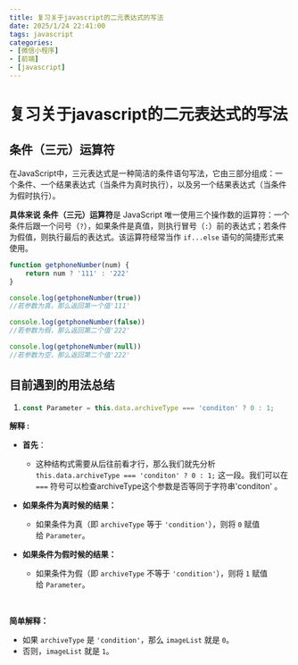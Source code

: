 ```yaml
---
title: 复习关于javascript的二元表达式的写法
date: 2025/1/24 22:41:00
tags: javascript
categories: 
- [微信小程序]
- [前端]
- [javascript]
---
```


# 复习关于javascript的二元表达式的写法

<!-- more -->

## 条件（三元）运算符

在JavaScript中，三元表达式是一种简洁的条件语句写法，它由三部分组成：一个条件、一个结果表达式（当条件为真时执行），以及另一个结果表达式（当条件为假时执行）。

**具体来说** **条件（三元）运算符**是 JavaScript 唯一使用三个操作数的运算符：一个条件后跟一个问号（`?`），如果条件是真值，则执行冒号（`:`）前的表达式；若条件为假值，则执行最后的表达式。该运算符经常当作 `if...else` 语句的简捷形式来使用。

```javascript
function getphoneNumber(num) {
    return num ? '111' : '222'
}

console.log(getphoneNumber(true))
//若参数为真，那么返回第一个值'111'

console.log(getphoneNumber(false))
//若参数为假，那么返回第二个值'222'

console.log(getphoneNumber(null))
//若参数为空，那么返回第二个值'222'
```

## 目前遇到的用法总结

1. ```javascript
   const Parameter = this.data.archiveType === 'conditon' ? 0 : 1;
   ```

**解释 :**  

- **首先**：
  
  - 这种结构式需要从后往前看才行，那么我们就先分析`this.data.archiveType === 'conditon' ? 0 : 1;` 这一段。我们可以在 `===` 符号可以检查archiveType这个参数是否等同于字符串'conditon' 。

- **如果条件为真时候的结果：**
  
  - 如果条件为真（即 `archiveType` 等于 `'condition'`），则将 `0` 赋值给 `Parameter`。

- **如果条件为假时候的结果：**
  
  - 如果条件为假（即 `archiveType` 不等于 `'condition'`），则将 `1` 赋值给 `Parameter`。

    

**简单解释：**

- 如果 `archiveType` 是 `'condition'`，那么 `imageList` 就是 `0`。
- 否则，`imageList` 就是 `1`。
